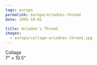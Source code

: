 ```yaml
---
tags: europa
permalink: europa/ariadnes-thread
date: 1995-10-01

title: Ariadne’s Thread
images:
  - europa/collage-ariadnes-thread.jpg
---
```

Collage  
7" × 10.5"
